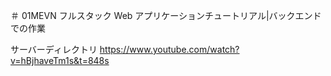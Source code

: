 ＃ 01MEVN フルスタック Web アプリケーションチュートリアル|バックエンドでの作業

サーバーディレクトリ
https://www.youtube.com/watch?v=hBjhaveTm1s&t=848s
